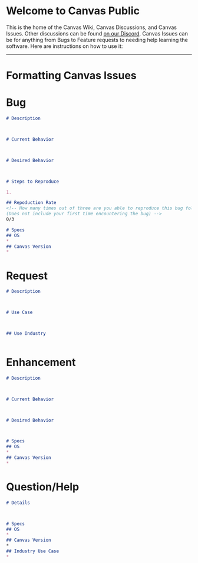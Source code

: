 # Welcome to Canvas Public
This is the home of the Canvas Wiki, Canvas Discussions, and Canvas Issues. Other discussions can be found [on our Discord](https://avae.io/discord). Canvas Issues can be for anything from Bugs to Feature requests to needing help learning the software. Here are instructions on how to use it:

---
# Formatting Canvas Issues

# Bug

```markdown
# Description



# Current Behavior



# Desired Behavior



# Steps to Reproduce

1. 

## Repoduction Rate
<!-- How many times out of three are you able to reproduce this bug following your Steps to Reproduce
(Does not include your first time encountering the bug) -->
0/3

# Specs
## OS
* 
## Canvas Version
* 
```

# Request

```markdown
# Description



# Use Case



## Use Industry



```

# Enhancement

```markdown
# Description



# Current Behavior



# Desired Behavior



# Specs
## OS
* 
## Canvas Version
* 
```

# Question/Help

```markdown
# Details



# Specs
## OS
* 
## Canvas Version
*
## Industry Use Case
* 
```

